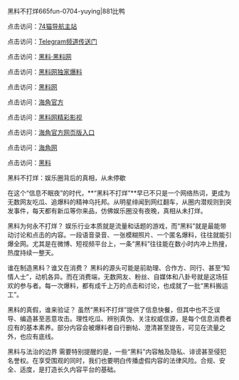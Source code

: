 黑料不打烊665fun-0704-yuying|881比鸭

点击访问：<a href="https://74mao.com/">74猫导航主站</a>

点击访问：<a href="https://74mao.com/">Telegram频道传送门</a>

点击访问：<a href="https://heiliaolvzlu3.pages.dev">黑料·黑料网</a>

点击访问：<a href="https://heiliaoyvnrda.pages.dev">黑料网独家爆料</a>

点击访问：<a href="https://haef.pages.dev/">黑料网</a>

点击访问：<a href="https://gdas.pages.dev/">海角官方</a>

点击访问：<a href="https://sdfsh.pages.dev/">黑料网精彩影视</a>

点击访问：<a href="https://sdbsd.pages.dev/">海角官方网页版入口</a>

点击访问：<a href="https://ert-6he.pages.dev/">海角网</a>

点击访问：<a href="https://gbs-3wd.pages.dev/">黑料</a>

黑料不打烊：娱乐圈背后的真相，从未停歇

在这个“信息不眠夜”的时代，**“黑料不打烊”**早已不只是一个网络热词，更成为无数网友吃瓜、追爆料的精神乌托邦。从明星绯闻到网红翻车，从圈内潜规则到突发事件，每天都有新瓜等你来品，仿佛娱乐圈没有夜晚，真相从未打烊。

黑料为何永不打烊？
娱乐行业本质就是流量和话题的游戏，而“黑料”就是最能带动讨论和点击的内容。一段语音录音、一张模糊照片、一个匿名爆料，往往就能引爆全网。尤其是在微博、短视频平台上，一条“黑料”往往能在数小时内冲上热搜，热度持续一整天。

谁在制造黑料？谁又在消费？
黑料的源头可能是前助理、合作方、同行、甚至“知情人士”，动机各异。而在消费端，无数网友、粉丝、自媒体和八卦号就是这场狂欢的参与者。每一次爆料，都有成千上万的点击和讨论，也成就了一批“黑料搬运工”。

黑料的真假，谁来验证？
虽然“黑料不打烊”提供了信息快餐，但其中也不乏误导、编造甚至恶意攻击。理性吃瓜、辨别真伪、关注权威信源，是每个信息消费者应有的基本素养。部分内容会被爆料者自行删帖、澄清甚至提告，可见在流量之外，也应有底线。

黑料与法治的边界
需要特别提醒的是，一些“黑料”内容触及隐私、诽谤甚至侵犯名誉权。在享受围观的同时，我们也要明白传播虚假内容的法律风险。合规、安全、适度，是打造长久内容平台的基础。
